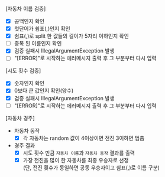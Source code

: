 [자동차 이름 검증]
* [x] 공백인지 확인
* [x] 첫단어가 쉼표(,)인지 확인
* [x] 쉼표(,)로 split 한 값들의 길이가 5자리 이하인지 확인
* [ ] 중복 된 이름인지 확인
* [x] 검증 실패시 IllegalArgumentException 발생
* [ ] "[ERROR]"로 시작하는 에러메시지 출력 후 그 부분부터 다시 입력

[시도 횟수 검증]
* [x] 숫자인지 확인
* [x] 0보다 큰 값인지 확인(양수)
* [x] 검증 실패시 IllegalArgumentException 발생
* [ ] "[ERROR]"로 시작하는 에러메시지 출력 후 그 부분부터 다시 입력
  
[자동차 경주]
* 자동차 동작
  * [x] 각 자동차는 random 값이 4이상이면 전진 3이하면 멈춤
* 경주 결과
  * [x] 시도 횟수 만큼 `자동차 이름`과 `자동차 동작` 결과를 출력 
  * [x] 가장 전진을 많이 한 자동차를 최종 우승자로 선정<br>
  (단, 전진 횟수가 동일하면 공동 우승자이고 쉼표(,)로 이름 구분)